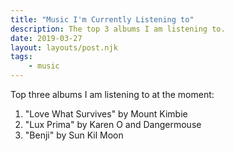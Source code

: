 ```yaml
---
title: "Music I'm Currently Listening to"
description: The top 3 albums I am listening to.
date: 2019-03-27
layout: layouts/post.njk
tags:
    - music
---
```


Top three albums I am listening to at the moment:

1. "Love What Survives" by Mount Kimbie
2. "Lux Prima" by Karen O and Dangermouse
3. "Benji" by Sun Kil Moon
